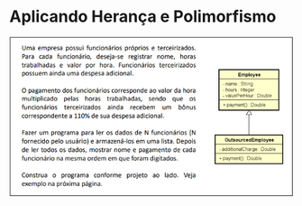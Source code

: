 # Aplicando Herança e Polimorfismo
<p align="center">
  <img src="image.png" alt="Enunciado do desafio">
</p>

# 
